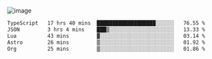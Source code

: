 ![image](https://github-profile-trophy.vercel.app/?username=CMOISDEAD&theme=oldie&row=1&no-frame=true&no-bg=true&margin-w=15&margin-h=15)
<!--START_SECTION:waka-->

```txt
TypeScript   17 hrs 40 mins  ███████████████████░░░░░░   76.55 %
JSON         3 hrs 4 mins    ███▒░░░░░░░░░░░░░░░░░░░░░   13.33 %
Lua          43 mins         ▓░░░░░░░░░░░░░░░░░░░░░░░░   03.14 %
Astro        26 mins         ▒░░░░░░░░░░░░░░░░░░░░░░░░   01.92 %
Org          25 mins         ▒░░░░░░░░░░░░░░░░░░░░░░░░   01.86 %
```

<!--END_SECTION:waka--> 
